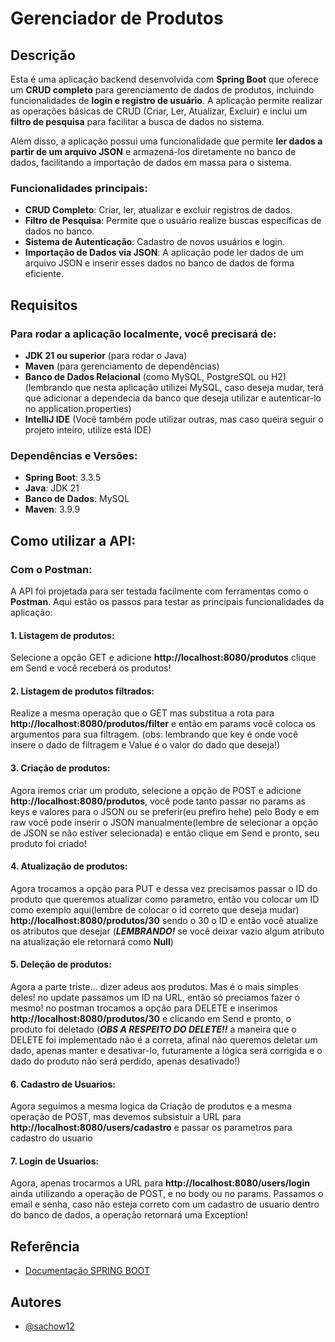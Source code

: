 # Gerenciador de Produtos

## Descrição

Esta é uma aplicação backend desenvolvida com **Spring Boot** que oferece um **CRUD completo** para gerenciamento de dados de produtos, incluindo funcionalidades de **login e registro de usuário**. A aplicação permite realizar as operações básicas de CRUD (Criar, Ler, Atualizar, Excluir) e inclui um **filtro de pesquisa** para facilitar a busca de dados no sistema.

Além disso, a aplicação possui uma funcionalidade que permite **ler dados a partir de um arquivo JSON** e armazená-los diretamente no banco de dados, facilitando a importação de dados em massa para o sistema.

### Funcionalidades principais:
- **CRUD Completo**: Criar, ler, atualizar e excluir registros de dados.
- **Filtro de Pesquisa**: Permite que o usuário realize buscas específicas de dados no banco.
- **Sistema de Autenticação**: Cadastro de novos usuários e login.
- **Importação de Dados via JSON**: A aplicação pode ler dados de um arquivo JSON e inserir esses dados no banco de dados de forma eficiente.


## Requisitos

### Para rodar a aplicação localmente, você precisará de:

- **JDK 21 ou superior** (para rodar o Java)
- **Maven** (para gerenciamento de dependências)
- **Banco de Dados Relacional** (como MySQL, PostgreSQL ou H2)(lembrando que nesta aplicação utilizei MySQL, caso deseja mudar, terá que adicionar a dependecia da banco que deseja utilizar e autenticar-lo no application.properties)
- **IntelliJ IDE** (Você também pode utilizar outras, mas caso queira seguir o projeto inteiro, utilize está IDE)

### Dependências e Versões:
- **Spring Boot**: 3.3.5 
- **Java**: JDK 21 
- **Banco de Dados**: MySQL
- **Maven**: 3.9.9

## Como utilizar a API:

### Com o Postman:
A API foi projetada para ser testada facilmente com ferramentas como o **Postman**. Aqui estão os passos para testar as principais funcionalidades da aplicação:

#### 1. Listagem de produtos:
Selecione a opção GET e adicione **http://localhost:8080/produtos** clique em Send e você receberá os produtos!

#### 2. Listagem de produtos filtrados:
Realize a mesma operação que o GET mas substitua a rota para **http://localhost:8080/produtos/filter** e então em params você coloca os argumentos para sua filtragem.  (obs: lembrando que key é onde você insere o dado de filtragem e Value é o valor do dado que deseja!)

#### 3. Criação de produtos:
Agora iremos criar um produto, selecione a opção de POST e adicione **http://localhost:8080/produtos**, você pode tanto passar no params as keys e valores para o JSON ou se preferir(eu prefiro hehe) pelo Body e em raw você pode inserir o JSON manualmente(lembre de selecionar a opção de JSON se não estiver selecionada) e então clique em Send e pronto, seu produto foi criado!

#### 4. Atualização de produtos:
Agora trocamos a opção para PUT e dessa vez precisamos passar o ID do produto que queremos atualizar como parametro, então vou colocar um ID como exemplo aqui(lembre de colocar o id correto que deseja mudar) **http://localhost:8080/produtos/30** sendo o 30 o ID e então você atualize os atributos que desejar (***LEMBRANDO!*** se você deixar vazio algum atributo na atualização ele retornará como **Null**)

#### 5. Deleção de produtos:
Agora a parte triste... dizer adeus aos produtos. Mas é o mais simples deles! no update passamos um ID na URL, então só preciamos fazer o mesmo! no postman trocamos a opção para DELETE e inserimos **http://localhost:8080/produtos/30** e clicando em Send e pronto, o produto foi deletado (***OBS A RESPEITO DO DELETE!!*** a maneira que o DELETE foi implementado não é a correta, afinal não queremos deletar um dado, apenas manter e desativar-lo, futuramente a lógica será corrigida e o dado do produto não será perdido, apenas desativado!)

#### 6. Cadastro de Usuarios:
Agora seguimos a mesma logica da Criação de produtos e a mesma operação de POST, mas devemos subsistuir a URL para **http://localhost:8080/users/cadastro** e passar os parametros para cadastro do usuario

#### 7. Login de Usuarios:
Agora, apenas trocarmos a URL para **http://localhost:8080/users/login** ainda utilizando a operação de POST, e no body ou no params. Passamos o email e senha, caso não esteja correto com um cadastro de usuario dentro do banco de dados, a operação retornará uma Exception!



## Referência

 - [Documentação SPRING BOOT](https://docs.spring.io/spring-boot/index.html)


## Autores

- [@sachow12](https://github.com/sachow12)

